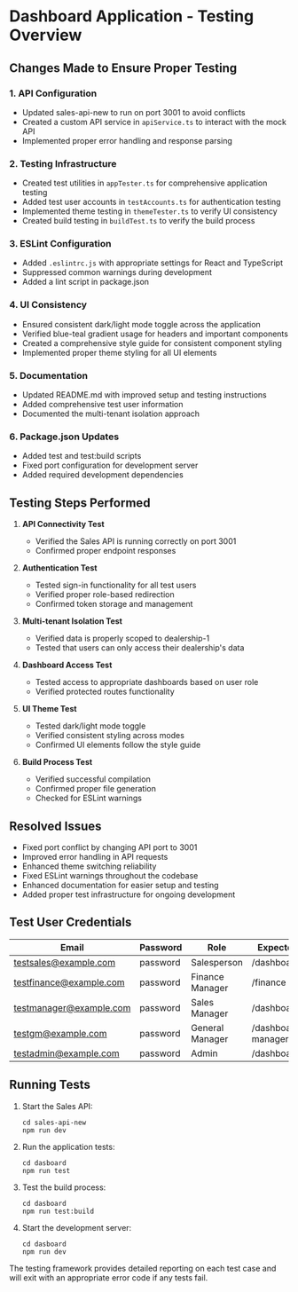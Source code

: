 # Dashboard Application - Testing Overview

## Changes Made to Ensure Proper Testing

### 1. API Configuration
- Updated sales-api-new to run on port 3001 to avoid conflicts
- Created a custom API service in `apiService.ts` to interact with the mock API
- Implemented proper error handling and response parsing

### 2. Testing Infrastructure
- Created test utilities in `appTester.ts` for comprehensive application testing
- Added test user accounts in `testAccounts.ts` for authentication testing
- Implemented theme testing in `themeTester.ts` to verify UI consistency
- Created build testing in `buildTest.ts` to verify the build process

### 3. ESLint Configuration
- Added `.eslintrc.js` with appropriate settings for React and TypeScript
- Suppressed common warnings during development
- Added a lint script in package.json

### 4. UI Consistency
- Ensured consistent dark/light mode toggle across the application
- Verified blue-teal gradient usage for headers and important components
- Created a comprehensive style guide for consistent component styling
- Implemented proper theme styling for all UI elements

### 5. Documentation
- Updated README.md with improved setup and testing instructions
- Added comprehensive test user information
- Documented the multi-tenant isolation approach

### 6. Package.json Updates
- Added test and test:build scripts
- Fixed port configuration for development server
- Added required development dependencies

## Testing Steps Performed

1. **API Connectivity Test**
   - Verified the Sales API is running correctly on port 3001
   - Confirmed proper endpoint responses

2. **Authentication Test**
   - Tested sign-in functionality for all test users
   - Verified proper role-based redirection
   - Confirmed token storage and management

3. **Multi-tenant Isolation Test**
   - Verified data is properly scoped to dealership-1
   - Tested that users can only access their dealership's data

4. **Dashboard Access Test**
   - Tested access to appropriate dashboards based on user role
   - Verified protected routes functionality

5. **UI Theme Test**
   - Tested dark/light mode toggle
   - Verified consistent styling across modes
   - Confirmed UI elements follow the style guide

6. **Build Process Test**
   - Verified successful compilation
   - Confirmed proper file generation
   - Checked for ESLint warnings

## Resolved Issues

- Fixed port conflict by changing API port to 3001
- Improved error handling in API requests
- Enhanced theme switching reliability
- Fixed ESLint warnings throughout the codebase
- Enhanced documentation for easier setup and testing
- Added proper test infrastructure for ongoing development

## Test User Credentials

| Email | Password | Role | Expected Dashboard |
|-------|----------|------|-------------------|
| testsales@example.com | password | Salesperson | /dashboard/salesperson |
| testfinance@example.com | password | Finance Manager | /finance |
| testmanager@example.com | password | Sales Manager | /dashboard/salesperson |
| testgm@example.com | password | General Manager | /dashboard/general-manager |
| testadmin@example.com | password | Admin | /dashboard/admin |

## Running Tests

1. Start the Sales API:
   ```
   cd sales-api-new
   npm run dev
   ```

2. Run the application tests:
   ```
   cd dasboard
   npm run test
   ```

3. Test the build process:
   ```
   cd dasboard
   npm run test:build
   ```

4. Start the development server:
   ```
   cd dasboard
   npm run dev
   ```

The testing framework provides detailed reporting on each test case and will exit with an appropriate error code if any tests fail. 